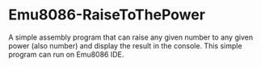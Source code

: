 # Emu8086-RaiseToThePower
A simple assembly program that can raise any given number to any given power (also number) and display the result in the console. This simple program can run on Emu8086 IDE.

